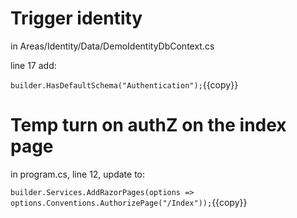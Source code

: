 
# Trigger identity

in Areas/Identity/Data/DemoIdentityDbContext.cs

line 17 add:

`builder.HasDefaultSchema("Authentication");`{{copy}}


# Temp turn on authZ on the index page

in program.cs, line 12, update to:


`builder.Services.AddRazorPages(options => options.Conventions.AuthorizePage("/Index"));`{{copy}}

